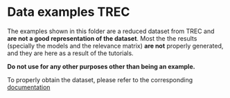 # Data examples TREC

The examples shown in this folder are a reduced dataset from TREC and **are not a good representation of the dataset**. Most the the results (specially the models and the relevance matrix) **are not** properly generated, and they are here as a result of the tutorials.

**Do not use for any other purposes other than being an example.**

To properly obtain the dataset, please refer to the corresponding [documentation](https://github.com/zbmed-semtec/medline-preprocessing/tree/main/docs/Retrieve_Data)